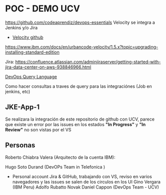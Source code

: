 # POC - DEMO UCV
https://github.com/codeaprendiz/devops-essentials
Velocity se integra a Jenkins y/o  Jira

- [Velocity github](https://urbancode.github.io/velocity-info/)

https://www.ibm.com/docs/en/urbancode-velocity/1.5.x?topic=upgrading-installing-standard-edition

Jira: https://confluence.atlassian.com/adminjiraserver/getting-started-with-jira-data-center-on-aws-938846966.html

[DevOps Query Language](https://ibm.webex.com/ibm/url.php?frompanel=false&gourl=https%3A%2F%2Fwww.ibm.com%2Fdocs%2Fen%2Furbancode-velocity%2F1.4.x%3Ftopic%3Dmanagement-devops-query-language)

Como hacer consultas a traves de query para las integraciónes (Job en jenkins, etc)

## JKE-App-1
Se realizara la integración de este repositorio de github con UCV, parece que existe un error por las issues en los estados **"In Progress"** y **"In Review"** no son vistas por el VS

## Personas
Roberto Chiabra Valera (Arquitecto de la cuenta IBM):

Hugo Soto Durand (DevOPs Team in Telefonica )
- Personal account Jira & GitHub, trabajando con VS, reviso en varios navegadores y las issues se salen de los circulos en los UI
Gino Vergara (IBM Peru)
Adolfo Rubatto Novak
Daniel Cappon (DevOps Team - UCV)

